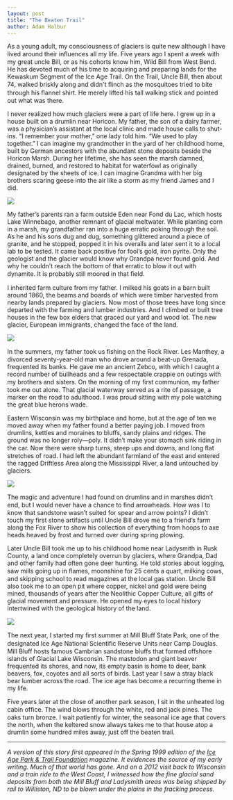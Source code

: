 ```yaml
---
layout: post
title: "The Beaten Trail"
author: Adam Halbur
---
```


As a young adult, my consciousness of glaciers is quite new although I have lived around their inﬂuences all my life. Five years ago I spent a week with my great uncle Bill, or as his cohorts know him, Wild Bill from West Bend. He has devoted much of his time to acquiring and preparing lands for the Kewaskum Segment of the Ice Age Trail. On the Trail, Uncle Bill, then about 74, walked briskly along and didn't ﬂinch as the mosquitoes tried to bite through his ﬂannel shirt. He merely lifted his tall walking stick and pointed out what was there.  

I never realized how much glaciers were a part of life here. I grew up in a house built on a drumlin near Horicon. My father, the son of a dairy farmer, was a physician’s assistant at the local clinic and made house calls to shut-ins. “I remember your mother,” one lady told him. “We used to play together.” I can imagine my grandmother in the yard of her childhood home, built by German ancestors with the abundant stone deposits beside the Horicon Marsh. During her lifetime, she has seen the marsh damned, drained, burned, and restored to habitat for waterfowl as originally designated by the sheets of ice. I can imagine Grandma with her big brothers scaring geese into the air like a storm as my friend James and I did.  

![](https://c1.staticflickr.com/5/4885/45774975325_8a04a98771_k.jpg)

My father’s parents ran a farm outside Eden near Fond du Lac, which hosts Lake Winnebago, another remnant of glacial meltwater. While planting corn in a marsh, my grandfather ran into a huge erratic poking through the soil. As he and his sons dug and dug, something glittered around a piece of granite, and he stopped, popped it in his overalls and later sent it to a local lab to be tested. It came back positive for fool’s gold, iron pyrite. Only the geologist and the glacier would know why Grandpa never found gold. And why he couldn’t reach the bottom of that erratic to blow it out with dynamite. It is probably still moored in that ﬁeld.  

I inherited farm culture from my father. I milked his goats in a barn built around 1860, the beams and boards of which were timber harvested from nearby lands prepared by glaciers. Now most of those trees have long since departed with the farming and lumber industries. And I climbed or built tree houses in the few box elders that graced our yard and wood lot. The new glacier, European immigrants, changed the face of the land.  

![](https://c1.staticflickr.com/8/7846/32815221508_a90e2da8e4_k.jpg)

In the summers, my father took us ﬁshing on the Rock River. Les Manthey, a divorced seventy-year-old man who drove around a beat-up Grenada, frequented its banks. He gave me an ancient Zebco, with which I caught a record number of bullheads and a few respectable crappie on outings with my brothers and sisters. On the morning of my ﬁrst communion, my father took me out alone. That glacial waterway served as a rite of passage, a marker on the road to adulthood. I was proud sitting with my pole watching the great blue herons wade.  

Eastern Wisconsin was my birthplace and home, but at the age of ten we moved away when my father found a better paying job. I moved from drumlins, kettles and moraines to bluffs, sandy plains and ridges. The ground was no longer roly—poly. It didn’t make your stomach sink riding in the car. Now there were sharp turns, steep ups and downs, and long ﬂat stretches of road. I had left the abundant farmland of the east and entered the ragged Driftless Area along the Mississippi River, a land untouched by glaciers.  

![](https://c1.staticflickr.com/8/7887/45965521284_5546182f3d_b.jpg)

The magic and adventure I had found on drumlins and in marshes didn’t end, but I would never have a chance to ﬁnd arrowheads. How was I to know that sandstone wasn’t suited for spear and arrow points? I didn’t touch my first stone artifacts until Uncle Bill drove me to a friend’s farm along the Fox River to show his collection of everything from hoops to axe heads heaved by frost and turned over during spring plowing.  

Later Uncle Bill took me up to his childhood home near Ladysmith in Rusk County, a land once completely overrun by glaciers, where Grandpa, Dad and other family had often gone deer hunting. He told stories about logging, saw mills going up in ﬂames, moonshine for 25 cents a quart, milking cows, and skipping school to read magazines at the local gas station. Uncle Bill also took me to an open pit where copper, nickel and gold were being mined, thousands of years after the Neolithic Copper Culture, all gifts of glacial movement and pressure. He opened my eyes to local history intertwined with the geological history of the land.  

![](https://c1.staticflickr.com/8/7826/39725244153_3df357e55e_b.jpg)

The next year, I started my ﬁrst summer at Mill Bluff State Park, one of the designated Ice Age National Scientiﬁc Reserve Units near Camp Douglas. Mill Bluff hosts famous Cambrian sandstone bluffs that formed offshore islands of Glacial Lake Wisconsin. The mastodon and giant beaver frequented its shores, and now, its empty basin is home to deer, bank beavers, fox, coyotes and all sorts of birds. Last year I saw a stray black bear lumber across the road. The ice age has become a recurring theme in my life.  

Five years later at the close of another park season, I sit in the unheated log cabin ofﬁce. The wind blows through the white, red and jack pines. The oaks turn bronze. I wait patiently for winter, the seasonal ice age that covers the north, when the keltered snow always takes me to that house atop a drumlin some hundred miles away, just off the beaten trail.  

----------------------------
*A version of this story first appeared in the Spring 1999 edition of the [Ice Age Park & Trail Foundation][ice-link] magazine. It evidences the source of my early writing. Much of that world has gone. And on a 2012 visit back to Wisconsin and a train ride to the West Coast, I witnessed how the fine glacial sand deposits from both the Mill Bluff and Ladysmith areas was being shipped by rail to Williston, ND to be blown under the plains in the fracking process.*  

[ice-link]: https://www.iceagetrail.org/
